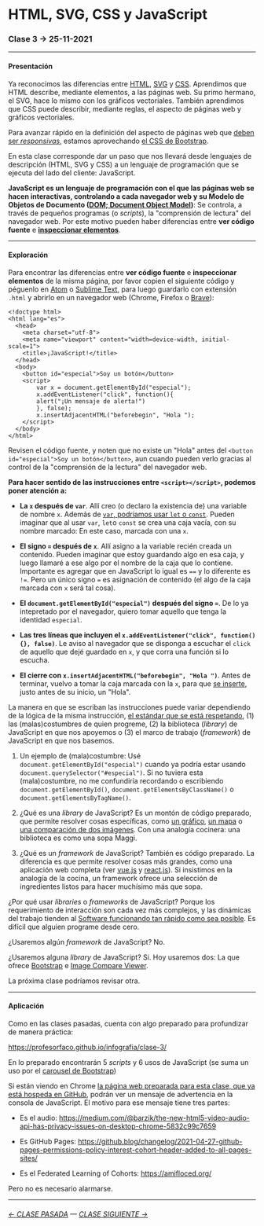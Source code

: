 # HTML, SVG, CSS y JavaScript

### Clase 3 → 25-11-2021

- - - - - - - 

#### Presentación

Ya reconocimos las diferencias entre [HTML](https://developer.mozilla.org/es/docs/Web/HTML), [SVG](https://developer.mozilla.org/es/docs/Web/SVG) y [CSS](https://developer.mozilla.org/es/docs/Web/CSS). Aprendimos que HTML describe, mediante elementos, a las páginas web. Su primo hermano, el SVG, hace lo mismo con los gráficos vectoriales. También aprendimos que CSS puede describir, mediante reglas, el aspecto de páginas web y gráficos vectoriales. 

Para avanzar rápido en la definición del aspecto de páginas web que [deben ser *responsivas*](https://youtu.be/iEB3oILm-qQ?t=1780), estamos aprovechando [el CSS de Bootstrap](https://cdn.jsdelivr.net/npm/bootstrap@5.1.3/dist/css/bootstrap.css).

En esta clase corresponde dar un paso que nos llevará desde lenguajes de descripción (HTML, SVG y CSS) a un lenguaje de programación que se ejecuta del lado del cliente: JavaScript.

**JavaScript es un lenguaje de programación con el que las páginas web se hacen interactivas, controlando a cada navegador web y su Modelo de Objetos de Documento ([DOM; Document Object Model](https://es.wikipedia.org/wiki/Document_Object_Model))**: Se controla, a través de pequeños programas (o *scripts*), la "comprensión de lectura" del navegador web. Por este motivo pueden haber diferencias entre **ver código fuente** e [**inspeccionar elementos**](https://support.hostinger.es/es/articles/2333029-como-inspeccionar-los-elementos-del-sitio-web).

- - - - - - - 

#### Exploración

Para encontrar las diferencias entre **ver código fuente** e **inspeccionar elementos** de la misma página, por favor copien el siguiente código y péguenlo en [Atom](https://atom.io/) o [Sublime Text](https://www.sublimetext.com/), para luego guardarlo con extensión `.html` y abrirlo en un navegador web (Chrome, Firefox o [Brave](https://brave.com/es/)):

```
<!doctype html>
<html lang="es">
  <head>
    <meta charset="utf-8">
    <meta name="viewport" content="width=device-width, initial-scale=1">
    <title>¡JavaScript!</title>
  </head>
  <body>
    <button id="especial">Soy un botón</button>
    <script>
    	var x = document.getElementById("especial");
    	x.addEventListener("click", function(){
    	alert("¡Un mensaje de alerta!")
    	}, false);
    	x.insertAdjacentHTML("beforebegin", "Hola ");
    </script>
  </body>
</html>
```

Revisen el código fuente, y noten que no existe un "Hola" antes del `<button id="especial">Soy un botón</button>`, aun cuando pueden verlo gracias al control de la "comprensión de la lectura" del navegador web.

**Para hacer sentido de las instrucciones entre `<script></script>`, podemos poner atención a:**

- **La `x` después de `var`**. Allí creo (o declaro la existencia de) una variable de nombre `x`. Además de [`var`, podríamos usar `let` o `const`](https://medium.com/@tatymolys/var-let-y-const-donde-cuando-y-por-qu%C3%A9-d4a0ee66883b). Pueden imaginar que al usar `var`, `let`o `const` se crea una caja vacía, con su nombre marcado: En este caso, marcada con una `x`.

- **El signo `=` después de `x`**. Allí asigno a la variable recién creada un contenido. Pueden imaginar que estoy guardando algo en esa caja, y luego llamaré a ese algo por el nombre de la caja que lo contiene. Importante es agregar que en JavaScript lo igual es `==` y lo diferente es `!=`. Pero un único signo `=` es asignación de contenido (el algo de la caja marcada con `x` será tal cosa).

- **El `document.getElementById("especial")` después del signo `=`**. De lo ya intepretado por el navegador, quiero tomar aquello que tenga la identidad `especial`.

- **Las tres líneas que incluyen el `x.addEventListener("click", function(){}, false)`**. Le aviso al navegador que se disponga a escuchar el `click` de aquello que dejé guardado en `x`, y que corra una función si lo escucha.
 
- **El cierre con `x.insertAdjacentHTML("beforebegin", "Hola ")`**. Antes de terminar, vuelvo a tomar la caja marcada con la `x`, para que [se inserte](https://developer.mozilla.org/es/docs/Web/API/Element/insertAdjacentHTML), justo antes de su inicio, un "Hola".

La manera en que se escriban las instrucciones puede variar dependiendo de la lógica de la misma instrucción, [el estándar que se está respetando](https://www.w3schools.com/js/js_versions.asp), (1) las (malas)costumbres de quien progreme, (2) la biblioteca (*library*) de JavaScript en que nos apoyemos o (3) el marco de trabajo (*framework*) de JavaScript en que nos basemos.

1. Un ejemplo de (mala)costumbre: Usé `document.getElementById("especial")` cuando ya podría estar usando `document.querySelector("#especial")`. Si no tuviera esta (mala)costumbre, no me confundiría recordando o escribiendo `document.getElementById()`, `document.getElementsByClassName()` o `document.getElementsByTagName()`.

2. ¿Qué es una *library* de JavaScript? Es un montón de código preparado, que permite resolver cosas específicas, como [un gráfico](https://www.chartjs.org/), [un mapa](https://leafletjs.com/) o [una comparación de dos imágenes](https://image-compare-viewer.netlify.app/). Con una analogía cocinera: una biblioteca es como una sopa Maggi. 

3. ¿Qué es un *framework* de JavaScript? También es código preparado. La diferencia es que permite resolver cosas más grandes, como una aplicación web completa (ver [vue.js](https://v3.vuejs.org/) y [react.js](https://reactjs.org/)). Si insistimos en la analogía de la cocina, un framework ofrece una selección de ingredientes listos para hacer muchísimo más que sopa.

¿Por qué usar *libraries* o *frameworks* de JavaScript? Porque los requerimiento de interacción son cada vez más complejos, y las dinámicas del trabajo tienden al [Software funcionando tan rápido como sea posible](https://agilemanifesto.org/iso/es/manifesto.html). Es difícil que alguien programe desde cero.

¿Usaremos algún *framework* de JavaScript? No. 

¿Usaremos alguna *library* de JavaScript? Si. Hoy usaremos dos: La que ofrece [Bootstrap](https://getbootstrap.com/) e [Image Compare Viewer](https://image-compare-viewer.netlify.app/). 

La próxima clase podríamos revisar otra.

- - - - - - - 

#### Aplicación

Como en las clases pasadas, cuenta con algo preparado para profundizar de manera práctica: 

https://profesorfaco.github.io/infografia/clase-3/

En lo preparado encontrarán 5 *scripts* y 6 usos de JavaScript (se suma un uso por el [carousel de Bootstrap](https://getbootstrap.com/docs/5.1/components/carousel/#how-it-works))

Si están viendo en Chrome [la página web preparada para esta clase, que ya está hospeda en GitHub](https://profesorfaco.github.io/infografia/clase-3/), podrán ver un mensaje de advertencia en la consola de JavaScript. El motivo para ese mensaje tiene tres partes:

- Es el audio: https://medium.com/@barzik/the-new-html5-video-audio-api-has-privacy-issues-on-desktop-chrome-5832c99c7659

- Es GitHub Pages: https://github.blog/changelog/2021-04-27-github-pages-permissions-policy-interest-cohort-header-added-to-all-pages-sites/

- Es el Federated Learning of Cohorts: https://amifloced.org/

Pero no es necesario alarmarse. 

- - - - - - - -

###### [← CLASE PASADA](https://github.com/profesorfaco/infografia/tree/main/clase-2) — [CLASE SIGUIENTE →](https://github.com/profesorfaco/infografia/tree/main/clase-4) 
